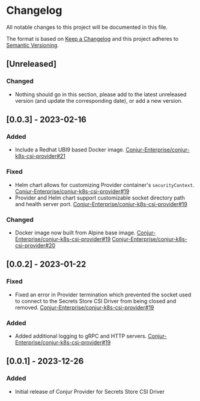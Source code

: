 # Changelog
All notable changes to this project will be documented in this file.

The format is based on [Keep a Changelog](http://keepachangelog.com/en/1.0.0/)
and this project adheres to [Semantic Versioning](http://semver.org/spec/v2.0.0.html).

## [Unreleased]

### Changed
- Nothing should go in this section, please add to the latest unreleased version
  (and update the corresponding date), or add a new version.

## [0.0.3] - 2023-02-16

### Added
- Include a Redhat UBI9 based Docker image.
  [Conjur-Enterprise/conjur-k8s-csi-provider#21](https://github.cyberng.com/Conjur-Enterprise/conjur-k8s-csi-provider/pull/21)

### Fixed
- Helm chart allows for customizing Provider container's `securityContext`.
  [Conjur-Enterprise/conjur-k8s-csi-provider#19](https://github.cyberng.com/Conjur-Enterprise/conjur-k8s-csi-provider/pull/19)
- Provider and Helm chart support customizable socket directory path and health
  server port.
  [Conjur-Enterprise/conjur-k8s-csi-provider#19](https://github.cyberng.com/Conjur-Enterprise/conjur-k8s-csi-provider/pull/19)

### Changed
- Docker image now built from Alpine base image.
  [Conjur-Enterprise/conjur-k8s-csi-provider#19](https://github.cyberng.com/Conjur-Enterprise/conjur-k8s-csi-provider/pull/19)
  [Conjur-Enterprise/conjur-k8s-csi-provider#20](https://github.cyberng.com/Conjur-Enterprise/conjur-k8s-csi-provider/pull/20)

## [0.0.2] - 2023-01-22

### Fixed
- Fixed an error in Provider termination which prevented the socket used to
  connect to the Secrets Store CSI Driver from being closed and removed.
  [Conjur-Enterprise/conjur-k8s-csi-provider#19](https://github.cyberng.com/Conjur-Enterprise/conjur-k8s-csi-provider/pull/19)

### Added
- Added additional logging to gRPC and HTTP servers.
  [Conjur-Enterprise/conjur-k8s-csi-provider#19](https://github.cyberng.com/Conjur-Enterprise/conjur-k8s-csi-provider/pull/19)

## [0.0.1] - 2023-12-26

### Added
- Initial release of Conjur Provider for Secrets Store CSI Driver
